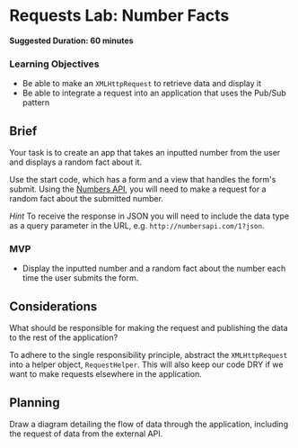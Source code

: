 # Requests Lab: Number Facts

**Suggested Duration: 60 minutes**

### Learning Objectives

- Be able to make an `XMLHttpRequest` to retrieve data and display it
- Be able to integrate a request into an application that uses the Pub/Sub pattern

## Brief

Your task is to create an app that takes an inputted number from the user and displays a random fact about it.

Use the start code, which has a form and a view that handles the form's submit. Using the [Numbers API](http://numbersapi.com/), you will need to make a request for a random fact about the submitted number.

*Hint* To receive the response in JSON you will need to include the data type as a query parameter in the URL, e.g. `http://numbersapi.com/1?json`.

### MVP

- Display the inputted number and a random fact about the number each time the user submits the form.

## Considerations

What should be responsible for making the request and publishing the data to the rest of the application?

To adhere to the single responsibility principle, abstract the `XMLHttpRequest` into a helper object, `RequestHelper`. This will also keep our code DRY if we want to make requests elsewhere in the application.

## Planning

Draw a diagram detailing the flow of data through the application, including the request of data from the external API.
